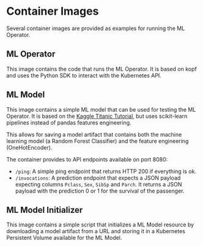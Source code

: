 # Container Images

Several container images are provided as examples for running the ML Operator.

## ML Operator

This image contains the code that runs the ML Operator. It is based on kopf and uses the Python SDK to interact with the Kubernetes API.

## ML Model

This image contains a simple ML model that can be used for testing the ML Operator. It is based on the [Kaggle Titanic Tutorial](https://www.kaggle.com/code/alexisbcook/titanic-tutorial), but uses scikit-learn pipelines instead of pandas features engineering.

This allows for saving a model artifact that contains both the machine learning model (a Random Forest Classifier) and the feature engineering (OneHotEncoder).

The container provides to API endpoints available on port 8080:
- `/ping`: A simple ping endpoint that returns HTTP 200 if everything is ok.
- `/invocations`: A prediction endpoint that expects a JSON payload expecting columns `Pclass`, `Sex`, `SibSp` and `Parch`. It returns a JSON payload with the prediction 0 or 1 for the survival of the passenger.

## ML Model Initializer

This image contains a simple script that initializes a ML Model resource by downloading a model artifact from a URL and storing it in a Kubernetes Persistent Volume available for the ML Model.